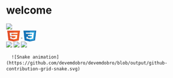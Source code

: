 # welcome
  
 <picture>
  <source
    srcset="https://github-readme-stats.vercel.app/api?username=mariaonuki&show_icons=true&theme=synthwave"
    media="(prefers-color-scheme: synthwave)"
  />
  <source
    srcset="https://github-readme-stats.vercel.app/api?username=mariaonuki&show_icons=true"
    media="(prefers-color-scheme: dark), (prefers-color-scheme: no-preference)"
  />
  <img src="https://github-readme-stats.vercel.app/api?username=mariaonuki&show_icons=true" />
</picture>

<div>
   <a href="https://github.com/mariaonuki">
 <img align="center" alt="Rafa-HTML" height="30" width="40" src="https://raw.githubusercontent.com/devicons/devicon/master/icons/html5/html5-original.svg">
 <img align="center" alt="Rafa-CSS" height="30" width="40" src="https://raw.githubusercontent.com/devicons/devicon/master/icons/css3/css3-original.svg">
 <div>
 
  
  <div>
     <a href="https://www.youtube.com/channel/UCLVvyLBVt4fc0zfRpXRqDuA" target="_blank"><img src="https://img.shields.io/badge/YouTube-FF0000?style=for-the-badge&logo=youtube&logoColor=white" target="_blank"></a>
    	<a href="https://www.twitch.tv/mari_manchester" target="_blank"><img src="https://img.shields.io/badge/Twitch-9146FF?style=for-the-badge&logo=twitch&logoColor=white" target="_blank"></a>
     <a href = "mailto:maria.onuki@escola.pr.gov.br"><img src="https://img.shields.io/badge/-Gmail-%23333?style=for-the-badge&logo=gmail&logoColor=white" target="_blank"></a>

      ![Snake animation](https://github.com/devemdobro/devemdobro/blob/output/github-contribution-grid-snake.svg)
      
  </div>
     

